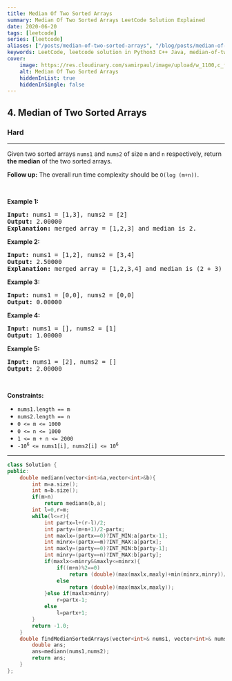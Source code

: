 ```yaml
---
title: Median Of Two Sorted Arrays
summary: Median Of Two Sorted Arrays LeetCode Solution Explained
date: 2020-06-20
tags: [leetcode]
series: [leetcode]
aliases: ["/posts/median-of-two-sorted-arrays", "/blog/posts/median-of-two-sorted-arrays", "/median-of-two-sorted-arrays"]
keywords: LeetCode, leetcode solution in Python3 C++ Java, median-of-two-sorted-arrays solution
cover:
    image: https://res.cloudinary.com/samirpaul/image/upload/w_1100,c_fit,co_rgb:FFFFFF,l_text:Arial_70_bold:Median Of Two Sorted Arrays/problem-solving.webp
    alt: Median Of Two Sorted Arrays
    hiddenInList: true
    hiddenInSingle: false
---
```



<h2>4. Median of Two Sorted Arrays</h2><h3>Hard</h3><hr><div><p>Given two sorted arrays <code>nums1</code> and <code>nums2</code> of size <code>m</code> and <code>n</code> respectively, return <strong>the median</strong> of the two sorted arrays.</p>

<p><strong>Follow up:</strong> The overall run time complexity should be <code>O(log (m+n))</code>.</p>

<p>&nbsp;</p>
<p><strong>Example 1:</strong></p>

<pre><strong>Input:</strong> nums1 = [1,3], nums2 = [2]
<strong>Output:</strong> 2.00000
<strong>Explanation:</strong> merged array = [1,2,3] and median is 2.
</pre>

<p><strong>Example 2:</strong></p>

<pre><strong>Input:</strong> nums1 = [1,2], nums2 = [3,4]
<strong>Output:</strong> 2.50000
<strong>Explanation:</strong> merged array = [1,2,3,4] and median is (2 + 3) / 2 = 2.5.
</pre>

<p><strong>Example 3:</strong></p>

<pre><strong>Input:</strong> nums1 = [0,0], nums2 = [0,0]
<strong>Output:</strong> 0.00000
</pre>

<p><strong>Example 4:</strong></p>

<pre><strong>Input:</strong> nums1 = [], nums2 = [1]
<strong>Output:</strong> 1.00000
</pre>

<p><strong>Example 5:</strong></p>

<pre><strong>Input:</strong> nums1 = [2], nums2 = []
<strong>Output:</strong> 2.00000
</pre>

<p>&nbsp;</p>
<p><strong>Constraints:</strong></p>

<ul>
	<li><code>nums1.length == m</code></li>
	<li><code>nums2.length == n</code></li>
	<li><code>0 &lt;= m &lt;= 1000</code></li>
	<li><code>0 &lt;= n &lt;= 1000</code></li>
	<li><code>1 &lt;= m + n &lt;= 2000</code></li>
	<li><code>-10<sup>6</sup> &lt;= nums1[i], nums2[i] &lt;= 10<sup>6</sup></code></li>
</ul>
</div>

---




```cpp
class Solution {
public:
    double mediann(vector<int>&a,vector<int>&b){
        int m=a.size();
        int n=b.size();
        if(m>n)
            return mediann(b,a);
        int l=0,r=m;
        while(l<=r){
            int partx=l+(r-l)/2;
            int party=(m+n+1)/2-partx;
            int maxlx=(partx==0)?INT_MIN:a[partx-1];
            int minrx=(partx==m)?INT_MAX:a[partx];
            int maxly=(party==0)?INT_MIN:b[party-1];
            int minry=(party==n)?INT_MAX:b[party];
            if(maxlx<=minry&&maxly<=minrx){
                if((m+n)%2==0)
                    return (double)(max(maxlx,maxly)+min(minrx,minry))/2;
                else
                    return (double)(max(maxlx,maxly));
            }else if(maxlx>minry)
                r=partx-1;
            else
                l=partx+1;
        }
        return -1.0;
    }
    double findMedianSortedArrays(vector<int>& nums1, vector<int>& nums2) {
        double ans;
        ans=mediann(nums1,nums2);
        return ans;   
    }
};
```
